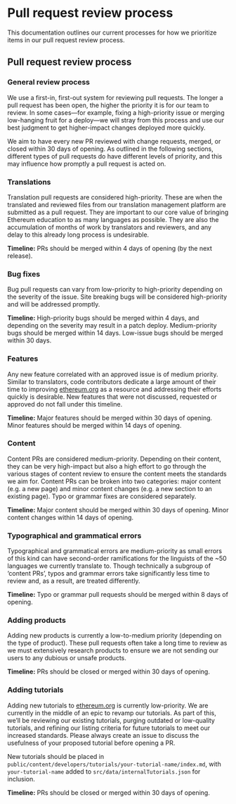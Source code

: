 # Pull request review process

This documentation outlines our current processes for how we prioritize items in our pull request review process.

## Pull request review process

### General review process

We use a first-in, first-out system for reviewing pull requests. The longer a pull request has been open, the higher the priority it is for our team to review. In some cases—for example, fixing a high-priority issue or merging low-hanging fruit for a deploy—we will stray from this process and use our best judgment to get higher-impact changes deployed more quickly.

We aim to have every new PR reviewed with change requests, merged, or closed within 30 days of opening. As outlined in the following sections, different types of pull requests do have different levels of priority, and this may influence how promptly a pull request is acted on.

### Translations

Translation pull requests are considered high-priority. These are when the translated and reviewed files from our translation management platform are submitted as a pull request. They are important to our core value of bringing Ethereum education to as many languages as possible. They are also the accumulation of months of work by translators and reviewers, and any delay to this already long process is undesirable.

**Timeline:** PRs should be merged within 4 days of opening (by the next release).

### Bug fixes

Bug pull requests can vary from low-priority to high-priority depending on the severity of the issue. Site breaking bugs will be considered high-priority and will be addressed promptly.

**Timeline:** High-priority bugs should be merged within 4 days, and depending on the severity may result in a patch deploy. Medium-priority bugs should be merged within 14 days. Low-issue bugs should be merged within 30 days.

### Features

Any new feature correlated with an approved issue is of medium priority. Similar to translators, code contributors dedicate a large amount of their time to improving [ethereum.org](https://ethereum.org) as a resource and addressing their efforts quickly is desirable. New features that were not discussed, requested or approved do not fall under this timeline.

**Timeline:** Major features should be merged within 30 days of opening. Minor features should be merged within 14 days of opening.

### Content

Content PRs are considered medium-priority. Depending on their content, they can be very high-impact but also a high effort to go through the various stages of content review to ensure the content meets the standards we aim for. Content PRs can be broken into two categories: major content (e.g. a new page) and minor content changes (e.g. a new section to an existing page). Typo or grammar fixes are considered separately.

**Timeline:** Major content should be merged within 30 days of opening. Minor content changes within 14 days of opening.

### Typographical and grammatical errors

Typographical and grammatical errors are medium-priority as small errors of this kind can have second-order ramifications for the linguists of the ~50 languages we currently translate to. Though technically a subgroup of ‘content PRs’, typos and grammar errors take significantly less time to review and, as a result, are treated differently.

**Timeline:** Typo or grammar pull requests should be merged within 8 days of opening.

### Adding products

Adding new products is currently a low-to-medium priority (depending on the type of product). These pull requests often take a long time to review as we must extensively research products to ensure we are not sending our users to any dubious or unsafe products.

**Timeline:** PRs should be closed or merged within 30 days of opening.

### Adding tutorials

Adding new tutorials to [ethereum.org](https://ethereum.org) is currently low-priority. We are currently in the middle of an epic to revamp our tutorials. As part of this, we’ll be reviewing our existing tutorials, purging outdated or low-quality tutorials, and refining our listing criteria for future tutorials to meet our increased standards. Please always create an issue to discuss the usefulness of your proposed tutorial before opening a PR.

New tutorials should be placed in `public/content/developers/tutorials/your-tutorial-name/index.md`, with `your-tutorial-name` added to `src/data/internalTutorials.json` for inclusion.

**Timeline:** PRs should be closed or merged within 30 days of opening.
